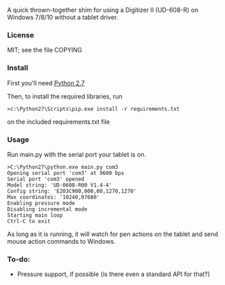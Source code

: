 A quick thrown-together shim for using a Digitizer II (UD-608-R) on Windows 7/8/10 without a tablet driver.

### License ###

MIT; see the file COPYING

### Install ###

First you'll need [Python 2.7](https://www.python.org/downloads/release/python-2711/)

Then, to install the required libraries, run

    >c:\Python27\Scripts\pip.exe install -r requirements.txt

on the included requirements.txt file

### Usage ###

Run main.py with the serial port your tablet is on.

    >C:\Python27\python.exe main.py com3
	Opening serial port 'com3' at 9600 bps
	Serial port 'com3' opened
	Model string: 'UD-0608-R00 V1.4-4'
	Config string: 'E203C900,000,00,1270,1270'
	Max coordinates: '10240,07680'
	Enabling pressure mode
	Disabling incremental mode
	Starting main loop
	Ctrl-C to exit

As long as it is running, it will watch for pen actions on the tablet and send mouse action commands to Windows. 

### To-do: ###
- Pressure support, if possible (is there even a standard API for that?) 

